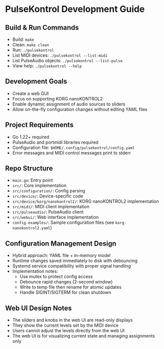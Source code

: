 # PulseKontrol Development Guide

## Build & Run Commands
- Build: `make`
- Clean: `make clean`
- Run: `./pulsekontrol`
- List MIDI devices: `./pulsekontrol --list-midi`
- List PulseAudio objects: `./pulsekontrol --list-pulse`
- View help: `./pulsekontrol --help`

## Development Goals
- Create a web GUI
- Focus on supporting KORG nanoKONTROL2
- Enable dynamic assignment of audio sources to sliders
- Allow on-the-fly configuration changes without editing YAML files

## Project Requirements
- Go 1.22+ required
- PulseAudio and portmidi libraries required
- Configuration file: `$HOME/.config/pulsekontrol/config.yaml`
- Error messages and MIDI control messages print to stderr

## Repo Structure
- `main.go`: Entry point
- `src/`: Core implementation
- `src/configuration/`: Config parsing
- `src/device/`: Device-specific code
- `src/device/korg/nanokontrol2/`: KORG nanoKONTROL2 implementation
- `src/midi/`: MIDI client implementation
- `src/pulseaudio/`: PulseAudio client
- `src/webui/`: Web interface implementation
- `config-examples/`: Sample configuration files (see `korg-nanokontrol2.yaml`)

## Configuration Management Design
- Hybrid approach: YAML file + in-memory model
- Runtime changes saved immediately to disk with debouncing
- Systemd service compatibility with proper signal handling
- Implementation notes:
  - Use mutex to protect config access
  - Debounce rapid changes (2-second window)
  - Write to temp file then rename for atomic updates
  - Handle SIGINT/SIGTERM for clean shutdown

## Web UI Design Notes
- The sliders and knobs in the web UI are read-only displays
- They show the current levels set by the MIDI device
- Users cannot adjust the levels directly from the web UI
- The web UI is for visualizing current state and managing assignments only
